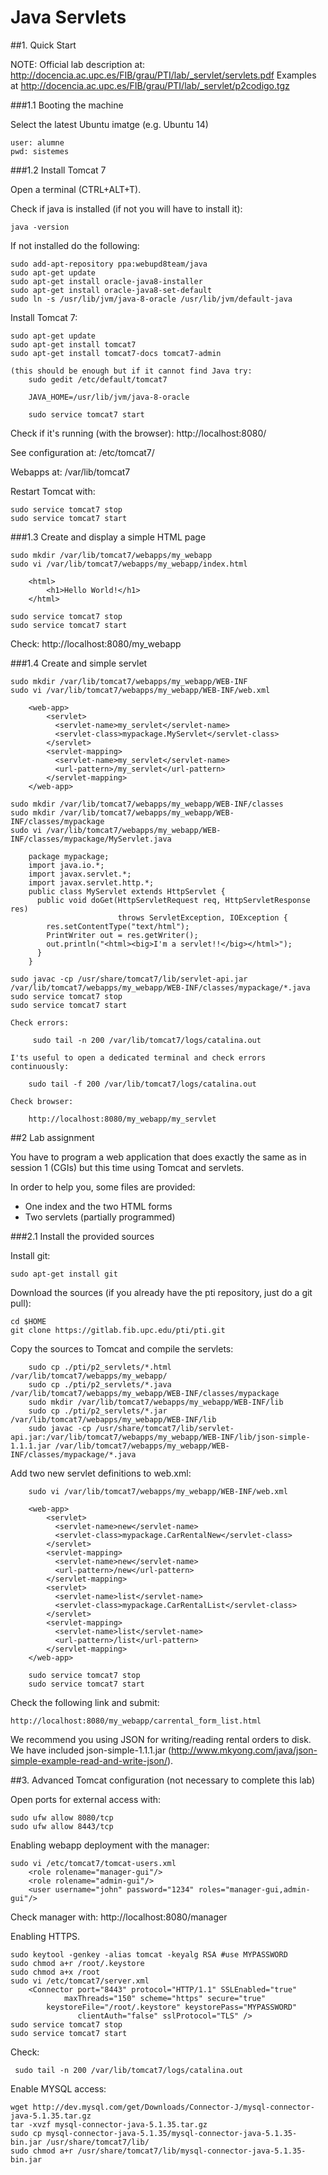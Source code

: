 # Java Servlets

##1. Quick Start

NOTE: 
    Official lab description at: http://docencia.ac.upc.es/FIB/grau/PTI/lab/_servlet/servlets.pdf
    Examples at http://docencia.ac.upc.es/FIB/grau/PTI/lab/_servlet/p2codigo.tgz


###1.1 Booting the machine

Select the latest Ubuntu imatge (e.g. Ubuntu 14)

    user: alumne
    pwd: sistemes


###1.2 Install Tomcat 7

Open a terminal (CTRL+ALT+T).

Check if java is installed (if not you will have to install it):

    java -version

If not installed do the following:

    sudo add-apt-repository ppa:webupd8team/java
    sudo apt-get update
    sudo apt-get install oracle-java8-installer
    sudo apt-get install oracle-java8-set-default
    sudo ln -s /usr/lib/jvm/java-8-oracle /usr/lib/jvm/default-java    
	

Install Tomcat 7:

    sudo apt-get update
    sudo apt-get install tomcat7 
    sudo apt-get install tomcat7-docs tomcat7-admin

    (this should be enough but if it cannot find Java try:
    	sudo gedit /etc/default/tomcat7
 
		JAVA_HOME=/usr/lib/jvm/java-8-oracle

    	sudo service tomcat7 start

Check if it's running (with the browser): http://localhost:8080/   

See configuration at: /etc/tomcat7/

Webapps at: /var/lib/tomcat7

Restart Tomcat with:

    sudo service tomcat7 stop
    sudo service tomcat7 start


###1.3 Create and display a simple HTML page

    sudo mkdir /var/lib/tomcat7/webapps/my_webapp
    sudo vi /var/lib/tomcat7/webapps/my_webapp/index.html

        <html>
            <h1>Hello World!</h1>
        </html>

    sudo service tomcat7 stop
    sudo service tomcat7 start

Check: http://localhost:8080/my_webapp


###1.4 Create and simple servlet

    sudo mkdir /var/lib/tomcat7/webapps/my_webapp/WEB-INF
    sudo vi /var/lib/tomcat7/webapps/my_webapp/WEB-INF/web.xml

        <web-app>
            <servlet>
              <servlet-name>my_servlet</servlet-name>
              <servlet-class>mypackage.MyServlet</servlet-class>
            </servlet>
            <servlet-mapping>
              <servlet-name>my_servlet</servlet-name>
              <url-pattern>/my_servlet</url-pattern>
            </servlet-mapping>
        </web-app>
    
    sudo mkdir /var/lib/tomcat7/webapps/my_webapp/WEB-INF/classes
    sudo mkdir /var/lib/tomcat7/webapps/my_webapp/WEB-INF/classes/mypackage
    sudo vi /var/lib/tomcat7/webapps/my_webapp/WEB-INF/classes/mypackage/MyServlet.java

        package mypackage;
        import java.io.*;
        import javax.servlet.*;
        import javax.servlet.http.*;
        public class MyServlet extends HttpServlet {
          public void doGet(HttpServletRequest req, HttpServletResponse res)
                            throws ServletException, IOException {
            res.setContentType("text/html");
            PrintWriter out = res.getWriter();
            out.println("<html><big>I'm a servlet!!</big></html>");
          }
        }

    sudo javac -cp /usr/share/tomcat7/lib/servlet-api.jar /var/lib/tomcat7/webapps/my_webapp/WEB-INF/classes/mypackage/*.java
    sudo service tomcat7 stop
    sudo service tomcat7 start

    Check errors: 

         sudo tail -n 200 /var/lib/tomcat7/logs/catalina.out

    I'ts useful to open a dedicated terminal and check errors continuously:

        sudo tail -f 200 /var/lib/tomcat7/logs/catalina.out

    Check browser:

        http://localhost:8080/my_webapp/my_servlet

##2 Lab assignment 

You have to program a web application that does exactly the same as in session 1 (CGIs) but this time using Tomcat and servlets.

In order to help you, some files are provided:

- One index and the two HTML forms
- Two servlets (partially programmed)

###2.1 Install the provided sources

Install git:

    sudo apt-get install git

Download the sources (if you already have the pti repository, just do a git pull):

    cd $HOME       
    git clone https://gitlab.fib.upc.edu/pti/pti.git

Copy the sources to Tomcat and compile the servlets:
    
        sudo cp ./pti/p2_servlets/*.html /var/lib/tomcat7/webapps/my_webapp/
        sudo cp ./pti/p2_servlets/*.java /var/lib/tomcat7/webapps/my_webapp/WEB-INF/classes/mypackage
        sudo mkdir /var/lib/tomcat7/webapps/my_webapp/WEB-INF/lib
        sudo cp ./pti/p2_servlets/*.jar /var/lib/tomcat7/webapps/my_webapp/WEB-INF/lib        
        sudo javac -cp /usr/share/tomcat7/lib/servlet-api.jar:/var/lib/tomcat7/webapps/my_webapp/WEB-INF/lib/json-simple-1.1.1.jar /var/lib/tomcat7/webapps/my_webapp/WEB-INF/classes/mypackage/*.java

Add two new servlet definitions to web.xml:

        sudo vi /var/lib/tomcat7/webapps/my_webapp/WEB-INF/web.xml

        <web-app>
            <servlet>
              <servlet-name>new</servlet-name>
              <servlet-class>mypackage.CarRentalNew</servlet-class>
            </servlet>
            <servlet-mapping>
              <servlet-name>new</servlet-name>
              <url-pattern>/new</url-pattern>
            </servlet-mapping>
            <servlet>
              <servlet-name>list</servlet-name>
              <servlet-class>mypackage.CarRentalList</servlet-class>
            </servlet>
            <servlet-mapping>
              <servlet-name>list</servlet-name>
              <url-pattern>/list</url-pattern>
            </servlet-mapping>
        </web-app>

        sudo service tomcat7 stop
        sudo service tomcat7 start

Check the following link and submit:
	
	http://localhost:8080/my_webapp/carrental_form_list.html


We recommend you using JSON for writing/reading rental orders to disk. We have included json-simple-1.1.1.jar (http://www.mkyong.com/java/json-simple-example-read-and-write-json/).

##3. Advanced Tomcat configuration (not necessary to complete this lab)

Open ports for external access with:

    sudo ufw allow 8080/tcp
    sudo ufw allow 8443/tcp

Enabling webapp deployment with the manager:

    sudo vi /etc/tomcat7/tomcat-users.xml
        <role rolename="manager-gui"/>
        <role rolename="admin-gui"/>
        <user username="john" password="1234" roles="manager-gui,admin-gui"/>

Check manager with: http://localhost:8080/manager

Enabling HTTPS. 

    sudo keytool -genkey -alias tomcat -keyalg RSA #use MYPASSWORD
    sudo chmod a+r /root/.keystore
    sudo chmod a+x /root
    sudo vi /etc/tomcat7/server.xml
        <Connector port="8443" protocol="HTTP/1.1" SSLEnabled="true"
                maxThreads="150" scheme="https" secure="true"
            keystoreFile="/root/.keystore" keystorePass="MYPASSWORD" 
                   clientAuth="false" sslProtocol="TLS" />
    sudo service tomcat7 stop
    sudo service tomcat7 start

Check:

     sudo tail -n 200 /var/lib/tomcat7/logs/catalina.out

Enable MYSQL access:

    wget http://dev.mysql.com/get/Downloads/Connector-J/mysql-connector-java-5.1.35.tar.gz
    tar -xvzf mysql-connector-java-5.1.35.tar.gz
    sudo cp mysql-connector-java-5.1.35/mysql-connector-java-5.1.35-bin.jar /usr/share/tomcat7/lib/
    sudo chmod a+r /usr/share/tomcat7/lib/mysql-connector-java-5.1.35-bin.jar 

    


